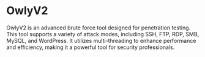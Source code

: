 # OwlyV2
OwlyV2 is an advanced brute force tool designed for penetration testing. This tool supports a variety of attack modes, including SSH, FTP, RDP, SMB, MySQL, and WordPress. It utilizes multi-threading to enhance performance and efficiency, making it a powerful tool for security professionals.
